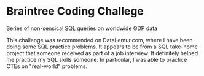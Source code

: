 # Braintree Coding Challege
 Series of non-sensical SQL queries on worldwide GDP data

This challenge was recommended on DataLemur.com, where I have been doing some SQL practice problems. It appears to be from a SQL take-home project that someone received as part of a job interview. It definitely helped me practice my SQL skills someone. In particular, I was able to practice CTEs on "real-world" problems.
